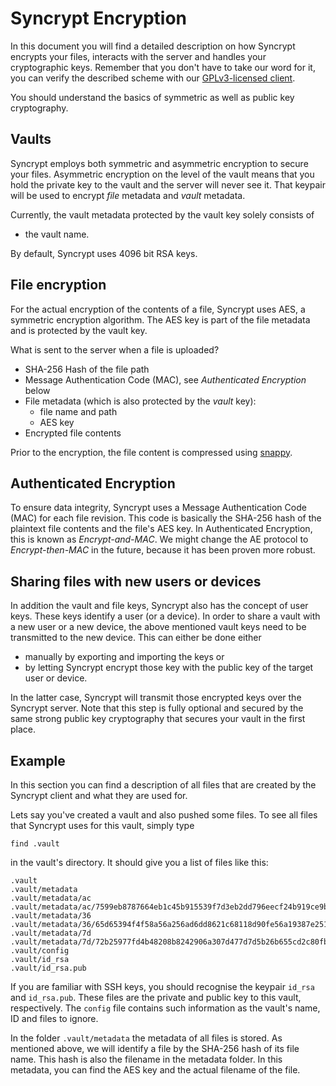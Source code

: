 Syncrypt Encryption
===================

In this document you will find a detailed description on how Syncrypt encrypts
your files, interacts with the server and handles your cryptographic keys.
Remember that you don't have to take our word for it, you can verify the
described scheme with our [GPLv3-licensed client](https://github.com/syncrypt/client).

You should understand the basics of symmetric as well as public key cryptography.


Vaults
------

Syncrypt employs both symmetric and asymmetric encryption to secure your files.
Asymmetric encryption on the level of the vault means that you hold the private
key to the vault and the server will never see it. That keypair will be used to
encrypt *file* metadata and *vault* metadata.

Currently, the vault metadata protected by the vault key solely consists of

 * the vault name.

By default, Syncrypt uses 4096 bit RSA keys.

File encryption
---------------

For the actual encryption of the contents of a file, Syncrypt uses AES, a symmetric
encryption algorithm. The AES key is part of the file metadata and is protected
by the vault key.

What is sent to the server when a file is uploaded?

 * SHA-256 Hash of the file path
 * Message Authentication Code (MAC), see *Authenticated Encryption* below
 * File metadata (which is also protected by the *vault* key):
   * file name and path
   * AES key
 * Encrypted file contents

Prior to the encryption, the file content is compressed using [snappy](http://google.github.io/snappy/).

Authenticated Encryption
------------------------

To ensure data integrity, Syncrypt uses a Message Authentication Code (MAC) for
each file revision. This code is basically the SHA-256 hash of the plaintext file
contents and the file's AES key. In Authenticated Encryption, this is known as
*Encrypt-and-MAC*. We might change the AE protocol to *Encrypt-then-MAC* in the
future, because it has been proven more robust.

Sharing files with new users or devices
---------------------------------------

In addition the vault and file keys, Syncrypt also has the concept of user
keys. These keys identify a user (or a device). In order to share a vault with
a new user or a new device, the above mentioned vault keys need to be
transmitted to the new device. This can either be done either

 * manually by exporting and importing the keys or
 * by letting Syncrypt encrypt those key with the public key of the target user or device.

In the latter case, Syncrypt will transmit those encrypted keys over the Syncrypt
server. Note that this step is fully optional and secured by the same strong
public key cryptography that secures your vault in the first place.


Example
-------

In this section you can find a description of all files that are created by the
Syncrypt client and what they are used for.

Lets say you've created a vault and also pushed some files. To see all files that
Syncrypt uses for this vault, simply type

    find .vault

in the vault's directory. It should give you a list of files like this:

    .vault
    .vault/metadata
    .vault/metadata/ac
    .vault/metadata/ac/7599eb8787664eb1c45b915539f7d3eb2dd796eecf24b919ce9b5b80d930ed
    .vault/metadata/36
    .vault/metadata/36/65d65394f4f58a56a256ad6dd8621c68118d90fe56a19387e251c19cec2d2e
    .vault/metadata/7d
    .vault/metadata/7d/72b25977fd4b48208b8242906a307d477d7d5b26b655cd2c80fb6f12cf7e5f
    .vault/config
    .vault/id_rsa
    .vault/id_rsa.pub

If you are familiar with SSH keys, you should recognise the keypair ``id_rsa``
and ``id_rsa.pub``. These files are the private and public key to this vault,
respectively. The ``config`` file contains such information as the vault's name,
ID and files to ignore.

In the folder ``.vault/metadata`` the metadata of all files is stored. As
mentioned above, we will identify a file by the SHA-256 hash of its file name. This
hash is also the filename in the metadata folder. In this metadata, you can find
the AES key and the actual filename of the file.

